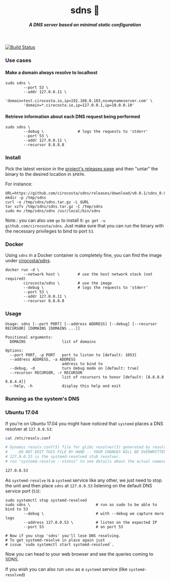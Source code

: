 <h1 align="center">sdns 📂  </h1>

<h5 align="center">A DNS server based on minimal static configuration</h5>

<br/>

[![Build Status](https://travis-ci.org/cirocosta/sdns.svg?branch=master)](https://travis-ci.org/cirocosta/sdns)


### Use cases

#### Make a domain always resolve to localhost

```
sudo sdns \
        --port 53 \
        --addr 127.0.0.11 \
        'domain=test.cirocosta.io,ip=192.168.0.103,ns=mynameserver.com' \
        'domain=*.cirocosta.io,ip=127.0.0.1,ip=10.0.0.10'
```


#### Retrieve information about each DNS request being performed

```
sudo sdns \
        --debug \               # logs the requests to 'stderr'
        --port 53 \             
        --addr 127.0.0.11 \
        --recursor 8.8.8.8
```

### Install

Pick the latest version in the [project's releases page](https://github.com/cirocosta/sdns/releases) and then "untar" the binary to the desired location in `$PATH`.

For instance:

```
URL=https://github.com/cirocosta/sdns/releases/download/v0.0.1/sdns_0.0.1_darwin_amd64.tar.gz
mkdir -p /tmp/sdns
curl -o /tmp/sdns/sdns.tar.gz -L $URL
tar xzfv /tmp/sdns/sdns.tar.gz -C /tmp/sdns
sudo mv /tmp/sdns/sdns /usr/local/bin/sdns
```

Note.: you can also use `go` to install it: `go get -u github.com/cirocosta/sdns`. Just make sure that you can run the binary with the necessary privileges to bind to port `53`.

### Docker

Using `sdns` in a Docker container is completely fine, you can find the image under [cirocosta/sdns](https://hub.docker.com/r/cirocosta/sdns).

```
docker run -d \
        --network host \        # use the host network stack (not required)
        cirocosta/sdns \        # use the image
        --debug \               # logs the requests to 'stderr'
        --port 53 \             
        --addr 127.0.0.11 \
        --recursor 8.8.8.8
```

### Usage

```
Usage: sdns [--port PORT] [--address ADDRESS] [--debug] [--recursor RECURSOR] [DOMAINS [DOMAINS ...]]

Positional arguments:
  DOMAINS                list of domains

Options:
  --port PORT, -p PORT   port to listen to [default: 1053]
  --address ADDRESS, -a ADDRESS
                         address to bind to
  --debug, -d            turn debug mode on [default: true]
  --recursor RECURSOR, -r RECURSOR
                         list of recursors to honor [default: [8.8.8.8 8.8.4.4]]
  --help, -h             display this help and exit
```

### Running as the system's DNS

### Ubuntu 17.04

If you're on Ubuntu 17.04 you might have noticed that `systemd` places a DNS resolver at `127.0.0.53`:

```sh
cat /etc/resolv.conf

# Dynamic resolv.conf(5) file for glibc resolver(3) generated by resolvconf(8)
#     DO NOT EDIT THIS FILE BY HAND -- YOUR CHANGES WILL BE OVERWRITTEN
# 127.0.0.53 is the systemd-resolved stub resolver.
# run "systemd-resolve --status" to see details about the actual nameservers.

127.0.0.53
```

As `systemd-resolve` is a `systemd` service like any other, we just need to stop the unit and then place `sdns` at `127.0.0.53` listening on the default DNS service port (`53`):

```
sudo systemctl stop systemd-resolved
sudo sdns \                             # run as sudo to be able to bind to 53
        --debug \                       # with --debug we capture more logs
        --address 127.0.0.53 \          # listen on the expected IP
        --port 53                       # on port 53

# Now if you stop 'sdns' you'll lose DNS resolving.
# To get systemd-resolve in place again just
# issue `sudo systemctl start systemd-resolved`.
```

Now you can head to your web browser and see the queries coming to SDNS.

If you wish you can also run `sdns` as a `systemd` service (like `systemd-resolved`)

